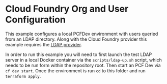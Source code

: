 # Cloud Foundry Org and User Configuration

This example configures a local PCFDev environment with users queried from an LDAP directory. Along with the Cloud Foundry provider this example requires the [LDAP provider](https://github.com/mevansam/terraform-provider-ldap).

In order to run this example you will need to first launch the test LDAP server in a local Docker container via the `scripts/ldap-up.sh` script, which needs to be run form within the repository root. Then start an PCF Dev via `cf dev start`. Once the environment is run `cd` to this folder and run `terraform apply`. 

